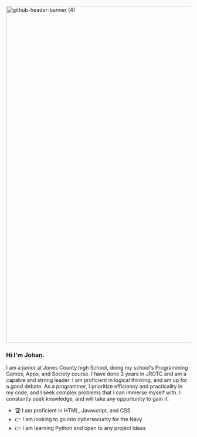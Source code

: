 <img width="3400" height="920" alt="github-header-banner (4)" src="https://github.com/user-attachments/assets/9a0d6f22-927c-487a-8627-6726f241c088" />


### Hi I'm Johan.

I am a junior at Jones County high School, doing my school's Programming Games, Apps, and Society course. I have done 2 years in JROTC and am a capable and strong leader. I am proficient in logical thinking, and am up for a good debate. As a programmer, I prioritize efficiency and practicality in my code, and I seek complex problems that I can immerse myself with. I constantly seek knowledge, and will take any opportunity to gain it.

- 🏆 I am proficient in HTML, Javascript, and CSS                                                  
- 👉 I am looking to go into cybersecurity for the Navy
- 👉 I am learning Python and open to any project ideas

